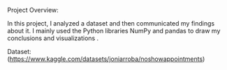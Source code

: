 Project Overview: 

In this project, I analyzed a dataset and then communicated my findings about it. I mainly used the Python libraries NumPy and pandas to draw my conclusions and visualizations .

Dataset:  (https://www.kaggle.com/datasets/joniarroba/noshowappointments) 
